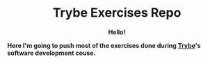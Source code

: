 <center> <h1>Trybe Exercises Repo </h1></center>

<center> <b>Hello<b>! </center>

Here I'm going to push most of the exercises done during [Trybe](https://betrybe.com)'s software development couse.

